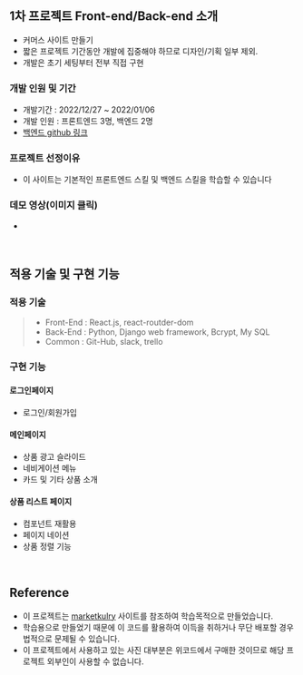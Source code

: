 ## 1차 프로젝트 Front-end/Back-end 소개
- 커머스 사이트 만들기
- 짧은 프로젝트 기간동안 개발에 집중해야 하므로 디자인/기획 일부 제외.
- 개발은 초기 세팅부터 전부 직접 구현

### 개발 인원 및 기간
- 개발기간 : 2022/12/27 ~ 2022/01/06
- 개발 인원 : 프론트엔드 3명, 백엔드 2명
- [백엔드 github 링크]("")

### 프로젝트 선정이유
- 이 사이트는 기본적인 프론트엔드 스킬 및 백엔드 스킬을 학습할 수 있습니다

### 데모 영상(이미지 클릭)

-

<br>

## 적용 기술 및 구현 기능

### 적용 기술

> - Front-End : React.js, react-routder-dom
> - Back-End : Python, Django web framework, Bcrypt, My SQL
> - Common : Git-Hub, slack, trello

### 구현 기능

#### 로그인페이지
- 로그인/회원가입

#### 메인페이지
- 상품 광고 슬라이드
- 네비게이션 메뉴
- 카드 및 기타 상품 소개

#### 상품 리스트 페이지
- 컴포넌트 재활용
- 페이지 네이션
- 상품 정렬 기능

<br>

## Reference

- 이 프로젝트는 [marketkulry](https://www.kurly.com/) 사이트를 참조하여 학습목적으로 만들었습니다.
- 학습용으로 만들었기 때문에 이 코드를 활용하여 이득을 취하거나 무단 배포할 경우 법적으로 문제될 수 있습니다.
- 이 프로젝트에서 사용하고 있는 사진 대부분은 위코드에서 구매한 것이므로 해당 프로젝트 외부인이 사용할 수 없습니다.
